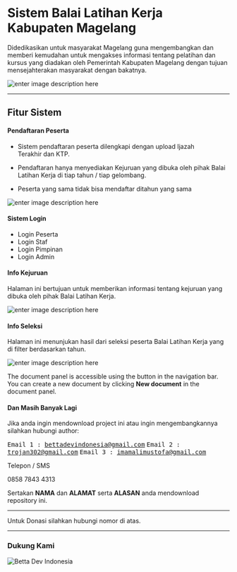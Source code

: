 Sistem Balai Latihan Kerja Kabupaten Magelang
===================


Didedikasikan untuk masyarakat Magelang guna mengembangkan dan memberi kemudahan untuk mengakses informasi tentang pelatihan dan kursus yang diadakan oleh Pemerintah Kabupaten Magelang dengan tujuan mensejahterakan masyarakat dengan bakatnya.

![enter image description here](https://lh3.googleusercontent.com/-EeXTuqhdPtA/WNa3jaUye4I/AAAAAAAABsI/j-bOrwVCbNcu-JKgZ2LDzg79lVq1bSXPACLcB/s0/screenshot-1.png "screenshot-1.png")

----------


Fitur Sistem
-------------
#### <i class="icon-user"></i> Pendaftaran Peserta
 

 - Sistem pendaftaran peserta dilengkapi dengan upload Ijazah      
   Terakhir dan KTP.
   
 - Pendaftaran hanya menyediakan Kejuruan yang dibuka oleh pihak Balai  
   Latihan Kerja di tiap tahun / tiap gelombang.
   
 - Peserta yang sama tidak bisa mendaftar ditahun yang sama

![enter image description here](https://lh3.googleusercontent.com/-lIaY96MJXz8/WNa3uhr2uMI/AAAAAAAABsQ/zzA93wRgOd0bHwl5U_1VEqmTy6s0NoDaACLcB/s0/screenshot-5.png "screenshot-5.png")

#### <i class="icon-lock"></i> Sistem Login

 - Login Peserta
 - Login Staf
 - Login Pimpinan
 - Login Admin

#### <i class="icon-asterisk"></i> Info Kejuruan

Halaman ini bertujuan untuk memberikan informasi tentang kejuruan yang dibuka oleh pihak Balai Latihan Kerja.

![enter image description here](https://lh3.googleusercontent.com/-kl-QhtGKDr8/WNa39_KYyrI/AAAAAAAABsY/erGWPhiel1UDpyvwScNyuHSG4YEnBeUBACLcB/s0/screenshot-2.png "screenshot-2.png")

#### <i class="icon-bookmark"></i> Info Seleksi

Halaman ini menunjukan hasil dari seleksi peserta Balai Latihan Kerja yang di filter berdasarkan tahun.

![enter image description here](https://lh3.googleusercontent.com/-0dlr1Ao9Zik/WNa4LaRPr0I/AAAAAAAABsg/-cA6fv4gZi4meCtzhGtwyE4x3W-jnyCIwCLcB/s0/screenshot-4.png "screenshot-4.png")

The document panel is accessible using the <i class="icon-folder-open"></i> button in the navigation bar. You can create a new document by clicking <i class="icon-file"></i> **New document** in the document panel.

#### <i class="icon-folder-open"></i> Dan Masih Banyak Lagi

Jika anda ingin mendownload project ini atau ingin mengembangkannya silahkan hubungi author:

<kbd><i class="icon-mail"></i> Email 1 : bettadevindonesia@gmail.com</kbd>
<kbd><i class="icon-mail"></i>  Email 2 : trojan302@gmail.com</kbd>
<kbd><i class="icon-mail"></i>  Email 3 : imamalimustofa@gmail.com</kbd>

<i class="icon-right-hand"></i> Telepon / SMS

0858 7843 4313

Sertakan **NAMA** dan **ALAMAT** serta **ALASAN** anda mendownload repository ini.

----------

<i class="icon-up-hand"></i> Untuk Donasi silahkan hubungi nomor di atas. <i class="icon-up-hand"></i>


----------


### Dukung Kami

![Betta Dev Indonesia](https://lh3.googleusercontent.com/hJBi9pVXMy3vK9nekbuaO16Yal4K--Qmm-XveuzCIT_3MG-r5scSdpYXOffNppYqvAa6Hzqa=s0 "Desktop-Wallpaper.png")